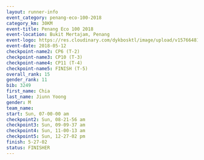 ```yaml
--- 
layout: runner-info 
event_category: penang-eco-100-2018 
category_km: 30KM 
event-title: Penang Eco 100 2018 
event-location: Bukit Mertajam, Penang 
event-logo: https://res.cloudinary.com/dykbosktl/image/upload/v1576648106/Logo/Logo_lovxhg.jpg 
event-date: 2018-05-12 
checkpoint-name2: CP6 (T-2) 
checkpoint-name3: CP10 (T-3) 
checkpoint-name4: CP11 (T-4) 
checkpoint-name5: FINISH (T-5) 
overall_rank: 15
gender_rank: 11
bib: 3249
first_name: Chia
last_name: Jiunn Yoong
gender: M
team_name: 
start: Sun, 07-00-00 am
checkpoint2: Sun, 08-21-56 am
checkpoint3: Sun, 09-09-37 am
checkpoint4: Sun, 11-00-13 am
checkpoint5: Sun, 12-27-02 pm
finish: 5-27-02
status: FINISHER
--- 
```

